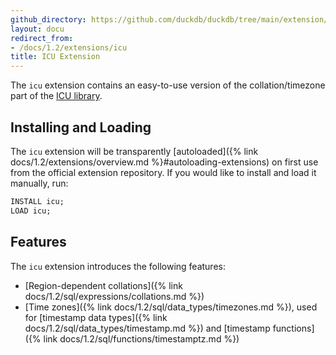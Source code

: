 ```yaml
---
github_directory: https://github.com/duckdb/duckdb/tree/main/extension/icu
layout: docu
redirect_from:
- /docs/1.2/extensions/icu
title: ICU Extension
---
```


The `icu` extension contains an easy-to-use version of the collation/timezone part of the [ICU library](https://github.com/unicode-org/icu).

## Installing and Loading

The `icu` extension will be transparently [autoloaded]({% link docs/1.2/extensions/overview.md %}#autoloading-extensions) on first use from the official extension repository.
If you would like to install and load it manually, run:

```sql
INSTALL icu;
LOAD icu;
```

## Features

The `icu` extension introduces the following features:

* [Region-dependent collations]({% link docs/1.2/sql/expressions/collations.md %})
* [Time zones]({% link docs/1.2/sql/data_types/timezones.md %}), used for [timestamp data types]({% link docs/1.2/sql/data_types/timestamp.md %}) and [timestamp functions]({% link docs/1.2/sql/functions/timestamptz.md %})
